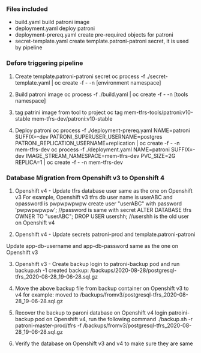 ### Files included

* build.yaml build patroni image
* deployment.yaml deploy patroni 
* deployment-prereq.yaml create pre-required objects for patroni
* secret-template.yaml create template.patroni-patroni secret, it is used by pipeline

### Defore triggering pipeline

1. Create template.patroni-patroni secret
oc process -f ./secret-template.yaml | oc create -f - -n [environment namespace]

2. Build patroni image
oc process -f ./build.yaml | oc create -f - -n [tools namespace]

3. tag patrini image from tool to project
oc tag mem-tfrs-tools/patroni:v10-stable mem-tfrs-dev/patroni:v10-stable

4. Deploy patroni
oc process -f ./deployment-prereq.yaml NAME=patroni SUFFIX=-dev PATRONI_SUPERUSER_USERNAME=postgres PATRONI_REPLICATION_USERNAME=replication | oc create -f - -n mem-tfrs-dev
oc process -f ./deployment.yaml NAME=patroni SUFFIX=-dev IMAGE_STREAM_NAMESPACE=mem-tfrs-dev PVC_SIZE=2G REPLICA=1 | oc create -f - -n mem-tfrs-dev


### Database Migration from Openshift v3 to Openshift 4

1. Openshift v4 - Update tfrs database user same as the one on Openshift v3
    For example, Openshift v3 tfrs db user name is userABC and opassword is pwpwpwpwpw
	create user "userABC" with password 'pwpwpwpwpw'; //password is same with secret
	ALTER DATABASE tfrs OWNER TO "userABC";
	DROP USER usershh;   //usershh is the old user on Openshift v4

2. Openshift v4 - Update secrets patroni-prod and template.patroni-patroni

Update app-db-username and app-db-password same as the one on Openshift v3

3. Openshift v3 - Create backup
login to patroni-backup pod and run backup.sh -1
	  created backup:  /backups/2020-08-28/postgresql-tfrs_2020-08-28_19-06-28.sql.gz

4. Move the above backup file from backup container on Openshift v3 to v4
	  for example: moved to /backups/fromv3/postgresql-tfrs_2020-08-28_19-06-28.sql.gz

5. Recover the backup to paroni database on Openshift v4
login patroini-backup pod on Openshift v4, run the following command
./backup.sh -r patroni-master-prod/tfrs -f /backups/fromv3/postgresql-tfrs_2020-08-28_19-06-28.sql.gz

6. Verify the database on Openshift v3 and v4 to make sure they are same
